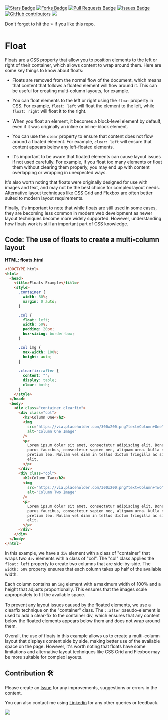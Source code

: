 <a href="https://github.com/drshahizan/learn-php/stargazers"><img src="https://img.shields.io/github/stars/drshahizan/learn-php" alt="Stars Badge"/></a>
<a href="https://github.com/drshahizan/learn-php/network/members"><img src="https://img.shields.io/github/forks/drshahizan/learn-php" alt="Forks Badge"/></a>
<a href="https://github.com/drshahizan/learn-php/pulls"><img src="https://img.shields.io/github/issues-pr/drshahizan/learn-php" alt="Pull Requests Badge"/></a>
<a href="https://github.com/drshahizan/learn-php/issues"><img src="https://img.shields.io/github/issues/drshahizan/learn-php" alt="Issues Badge"/></a>
<a href="https://github.com/drshahizan/learn-php/graphs/contributors"><img alt="GitHub contributors" src="https://img.shields.io/github/contributors/drshahizan/learn-php?color=2b9348"></a>
![](https://visitor-badge.glitch.me/badge?page_id=drshahizan/learn-php)

Don't forget to hit the :star: if you like this repo.

# Float
Floats are a CSS property that allow you to position elements to the left or right of their container, which allows content to wrap around them. Here are some key things to know about floats:

- Floats are removed from the normal flow of the document, which means that content that follows a floated element will flow around it. This can be useful for creating multi-column layouts, for example.

- You can float elements to the left or right using the `float` property in CSS. For example, `float: left` will float the element to the left, while `float: right` will float it to the right.

- When you float an element, it becomes a block-level element by default, even if it was originally an inline or inline-block element.

- You can use the `clear` property to ensure that content does not flow around a floated element. For example, `clear: left` will ensure that content appears below any left-floated elements.

- It's important to be aware that floated elements can cause layout issues if not used carefully. For example, if you float too many elements or float them without clearing them properly, you may end up with content overlapping or wrapping in unexpected ways.

It's also worth noting that floats were originally designed for use with images and text, and may not be the best choice for complex layout needs. Alternative layout techniques like CSS Grid and Flexbox are often better suited to modern layout requirements.

Finally, it's important to note that while floats are still used in some cases, they are becoming less common in modern web development as newer layout techniques become more widely supported. However, understanding how floats work is still an important part of CSS knowledge.

## Code: The use of floats to create a multi-column layout

**HTML: floats.html**

```html
<!DOCTYPE html>
<html>
  <head>
    <title>Floats Example</title>
    <style>
      .container {
        width: 80%;
        margin: 0 auto;
      }

      .col {
        float: left;
        width: 50%;
        padding: 20px;
        box-sizing: border-box;
      }

      .col img {
        max-width: 100%;
        height: auto;
      }

      .clearfix::after {
        content: "";
        display: table;
        clear: both;
      }
    </style>
  </head>
  <body>
    <div class="container clearfix">
      <div class="col">
        <h2>Column One</h2>
        <img
          src="https://via.placeholder.com/300x200.png?text=Column+One"
          alt="Column One Image"
        />
        <p>
          Lorem ipsum dolor sit amet, consectetur adipiscing elit. Donec vitae
          purus faucibus, consectetur sapien nec, aliquam urna. Nulla nec
          pretium leo. Nullam vel diam in tellus dictum fringilla ac sit amet
          elit.
        </p>
      </div>
      <div class="col">
        <h2>Column Two</h2>
        <img
          src="https://via.placeholder.com/300x200.png?text=Column+Two"
          alt="Column Two Image"
        />
        <p>
          Lorem ipsum dolor sit amet, consectetur adipiscing elit. Donec vitae
          purus faucibus, consectetur sapien nec, aliquam urna. Nulla nec
          pretium leo. Nullam vel diam in tellus dictum fringilla ac sit amet
          elit.
        </p>
      </div>
    </div>
  </body>
</html>

```

In this example, we have a `div` element with a class of "container" that wraps two `div` elements with a class of "col". The "col" class applies the `float: left` property to create two columns that are side-by-side. The `width: 50%` property ensures that each column takes up half of the available width.

Each column contains an `img` element with a maximum width of 100% and a height that adjusts proportionally. This ensures that the images scale appropriately to fit the available space.

To prevent any layout issues caused by the floated elements, we use a clearfix technique on the "container" class. The `::after` pseudo-element is used to add a clear-fix to the container div, which ensures that any content below the floated elements appears below them and does not wrap around them.

Overall, the use of floats in this example allows us to create a multi-column layout that displays content side by side, making better use of the available space on the page. However, it's worth noting that floats have some limitations and alternative layout techniques like CSS Grid and Flexbox may be more suitable for complex layouts.

## Contribution 🛠️
Please create an [Issue](https://github.com/drshahizan/learn-php/issues) for any improvements, suggestions or errors in the content.

You can also contact me using [Linkedin](https://www.linkedin.com/in/drshahizan/) for any other queries or feedback.

![](https://komarev.com/ghpvc/?username=drshahizan&label=Views&color=0e75b6&style=flat)


